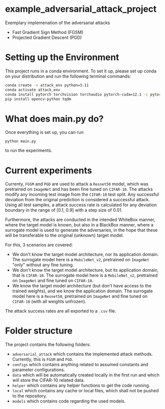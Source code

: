 # example_adversarial_attack_project
Exemplary implemenation of the adversarial attacks
- Fast Gradient Sign Method (FGSM)
- Projected Gradient Descent (PGD)

# Setting up the Environment
This project runs in a conda environment.
To set it up, please set up conda on your distribution
and run the following terminal commands:

```bash
conda create -n attack_env python=3.11
conda activate attack_env
conda install pytorch torchvision torchaudio pytorch-cuda=12.1 -c pytorch -c nvidia
pip install opencv-python tqdm
```
# What does main.py do?
Once everything is set up,
you can run 
```
python main.py
```
to run the experiments.

# Current experiments
Currenty, `FGSM` and `PGD` are used to attack a `Resnet50` model,
which was pretrained on `ImageNet` and has been fine tuned 
on `CIFAR-10`.
The attacks modify any incoming test image from the `CIFAR-10` test split.
Any successful deviation from the original prediction is considered a successful attack.
Using all test samples, a attack success rate is calculated for any deviation boundary
in the range of [0.1, 0.9] with a step size of 0.01.

Furthermore, the attacks are conducted in the intended WhiteBox manner,
where the target model is known, but also in a BlackBox manner,
where a surrogate model is used to generate the adversaries,
in the hope that these will be transferable to the original (unknown) target model.

For this, 3 scenarios are covered:
- We don't know the target model architecture, nor its application domain.
The surrogate model here is a `MobileNet_v2`, pretrained on `ImageNet` "only" without any fine tuning.
- We don't know the target model architecture, but its application domain, that is `CIFAR-10`.
The surrogate model here is a `MobileNet_v2`, pretrained on `ImageNet` and fine tuned on `CIFAR-10`.
- We know the target model architecture (but don't have access to the trained weights), 
and we know the application domain.
The surrogate model here is a `Resnet50`, pretrained on `ImageNet` and fine tuned on `CIFAR-10` (with all weights unfrozen).

The attack success rates are all exported to a `.csv` file.

# Folder structure
The project contains the following folders:
- `adversarial_attack` which contains the implemented attack methods. Currently, this is `FGSM` and `PGD`.
- `configs` which contains anything related to assumed constants and parameter configurations.
- `data` which will be automatically created locally in the first run and which will store the CIFAR-10 related data.
- `helper` which contains any helper functions to get the code running.
- `local` which contains any cache or local files, which shall not be pushed to the repository.
- `models` which contains code regarding the used models.


